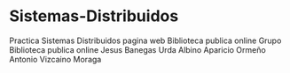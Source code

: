 # Sistemas-Distribuidos
Practica Sistemas Distribuidos
pagina web Biblioteca publica online
Grupo Biblioteca publica online
Jesus Banegas Urda
Albino Aparicio Ormeño
Antonio Vizcaino Moraga
